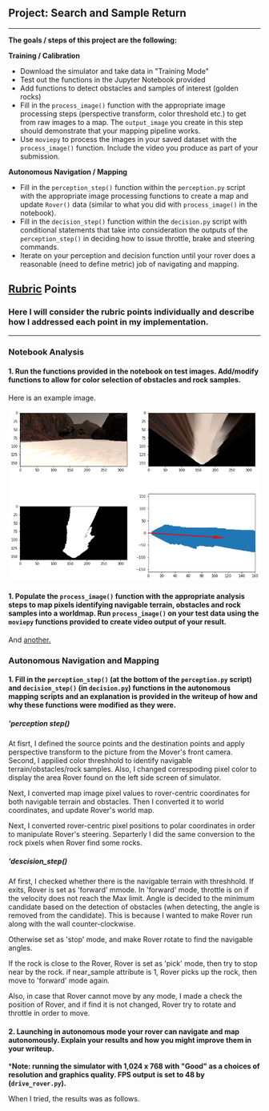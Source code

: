 ## Project: Search and Sample Return

---


**The goals / steps of this project are the following:**  

**Training / Calibration**  

* Download the simulator and take data in "Training Mode"
* Test out the functions in the Jupyter Notebook provided
* Add functions to detect obstacles and samples of interest (golden rocks)
* Fill in the `process_image()` function with the appropriate image processing steps (perspective transform, color threshold etc.) to get from raw images to a map.  The `output_image` you create in this step should demonstrate that your mapping pipeline works.
* Use `moviepy` to process the images in your saved dataset with the `process_image()` function.  Include the video you produce as part of your submission.

**Autonomous Navigation / Mapping**

* Fill in the `perception_step()` function within the `perception.py` script with the appropriate image processing functions to create a map and update `Rover()` data (similar to what you did with `process_image()` in the notebook). 
* Fill in the `decision_step()` function within the `decision.py` script with conditional statements that take into consideration the outputs of the `perception_step()` in deciding how to issue throttle, brake and steering commands. 
* Iterate on your perception and decision function until your rover does a reasonable (need to define metric) job of navigating and mapping.  

[//]: # (Image References)

[image1]: ./calibration_images/example1.png "Calibration Example"
[video1]: ./output/test_mapping.mp4 "Mapping Test Video"

## [Rubric](https://review.udacity.com/#!/rubrics/916/view) Points
### Here I will consider the rubric points individually and describe how I addressed each point in my implementation.  

---

### Notebook Analysis
#### 1. Run the functions provided in the notebook on test images. Add/modify functions to allow for color selection of obstacles and rock samples.
Here is an example image.

![alt text][image1]

#### 1. Populate the `process_image()` function with the appropriate analysis steps to map pixels identifying navigable terrain, obstacles and rock samples into a worldmap.  Run `process_image()` on your test data using the `moviepy` functions provided to create video output of your result. 

And [another.](./output/test_mapping.mp4) 


### Autonomous Navigation and Mapping

#### 1. Fill in the `perception_step()` (at the bottom of the `perception.py` script) and `decision_step()` (in `decision.py`) functions in the autonomous mapping scripts and an explanation is provided in the writeup of how and why these functions were modified as they were.

##### 'perception step()

At fisrt, I defined the source points and the destination points and apply perspective transform to the picture from the Mover's front camera. Second, I appilied color threshhold to identify navigable terrain/obstacles/rock samples. Also, I changed correspoding pixel color to display the area Rover found on the left side screen of simulator.
 
Next, I converted map image pixel values to rover-centric coordinates for both navigable terrain and obstacles. Then I converted it to world coordinates, and update Rover's world map.

Next, I converted rover-centric pixel positions to polar coordinates in order to manipulate Rover's steering.
Separterly I did the same conversion to the rock pixels when Rover find some rocks.    

##### 'descision_step()

Af first, I checked whether there is the navigable terrain with threshhold. If exits, Rover is set as 'forward' mmode. In 'forward' mode, throttle is on if the velocity does not reach the Max limit. Angle is decided to the minimum candidate based on the detection of obstacles (when detecting, the angle is removed from the candidate). This is because I wanted to make Rover run along with the wall counter-clockwise.

Otherwise set as 'stop' mode, and make Rover rotate to find the navigable angles. 


If the rock is close to the Rover, Rover is set as 'pick' mode, then try to stop near by the rock. if near_sample attribute is 1, Rover picks up the rock, then move to 'forward' mode again.

Also, in case that Rover cannot move by any mode, I made a check the position of Rover, and if find it is not changed, Rover try to rotate and throttle in order to move.


#### 2. Launching in autonomous mode your rover can navigate and map autonomously.  Explain your results and how you might improve them in your writeup.  

***Note: running the simulator with 1,024 x 768 with "Good" as a choices of resolution and graphics quality. FPS output is set  to 48 by (`drive_rover.py`).**

When I tried, the results was as follows.



